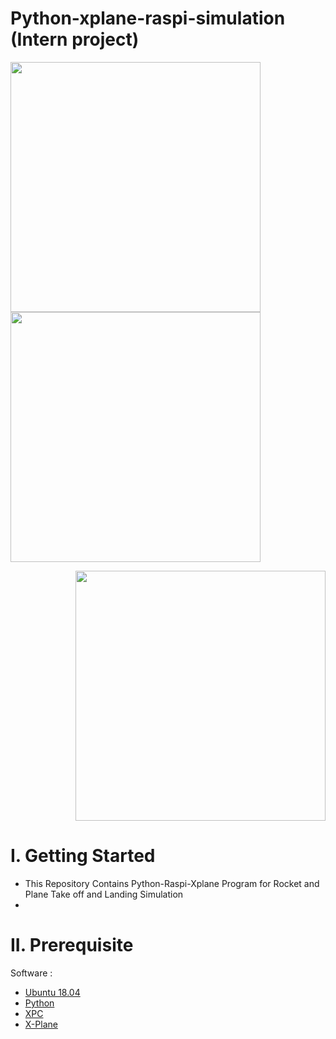 # Python-xplane-raspi-simulation (Intern project)

<p align="left">
  <img width="400" height="400" src="https://user-images.githubusercontent.com/47783115/148063873-2e4a121f-655f-4c30-83d9-10f91617c1c2.png">
  <img width="400" height="400" src="https://user-images.githubusercontent.com/47783115/148063943-c0bcc12e-4414-4686-a4b4-f97af2fd87aa.png">
</p>

<p align="right">
  <img width="400" height="400" src="https://user-images.githubusercontent.com/47783115/148063943-c0bcc12e-4414-4686-a4b4-f97af2fd87aa.png">
</p>

# I. Getting Started
* This Repository Contains Python-Raspi-Xplane Program for Rocket and Plane Take off and Landing Simulation 
* 
# II. Prerequisite

Software :

* [Ubuntu 18.04](ubuntu.org)
* [Python](Python.org)
* [XPC](https://github.com/nasa/XPlaneConnect)
* [X-Plane](https://www.x-plane.com/)

